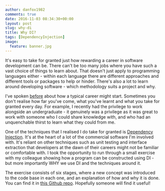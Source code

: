 ```yaml
---
author: danfox1982
comments: true
date: 2016-11-03 08:34:30+00:00
layout: post
slug: why-di
title: Why DI?
tags: [DependencyInjection]
image:
  feature: banner.jpg
---
```


It's easy to take for granted just how rewarding a career in software development can be.  There can't be too many jobs where you have such a vast choice of things to learn about.  That doesn't just apply to programming languages either - within each language there are different approaches and different tools or packages to help or hinder.  There's also a lot to learn around developing software - which methodology suits a project and why.

I've spoken [before](/2014/03/18/the-evolution-of-a-software-developers-code) about how a typical career might start.  Sometimes you don't realise how far you've come, what you've learnt and what you take for granted every day.  For example, I recently had the privilege to work alongside an undergraduate - it genuinely was a privilege as it was great to work with someone who I could share knowledge with, and who had an unquenchable thirst to learn what they could from me.

One of the techniques that I realised I do take for granted is [Dependency Injection](http://www.martinfowler.com/articles/injection.html).  It's at the heart of a lot of the commercial software I'm involved with.  It's reliant on other techniques such as unit testing and interface extraction that developers at the dawn of their careers might not be familiar or comfortable with.  I took the opportunity to run through a small exercise with my colleague showing how a program can be constructed using DI - but more importantly WHY we use DI and the techniques around it.

The exercise consists of six stages, where a new concept was introduced to the code base in each one, and an explanation of how and why it is done.  You can find it in [this Github repo](http://github.com/foxy1982/calculator).  Hopefully someone will find it useful!
